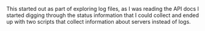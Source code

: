 This started out as part of exploring log files,
as I was reading the API docs I started digging
through the status information that I could collect
and ended up with two scripts that
collect information about servers instead of logs.

